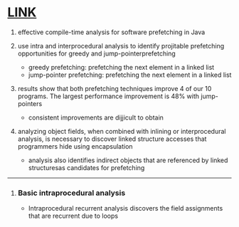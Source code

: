 # [LINK](https://ieeexplore.ieee.org/abstract/document/953309)

1. effective compile-time analysis for software prefetching in Java
2. use intra and interprocedural analysis to identify projitable prefetching opportunities for greedy and jump-pointerprefetching
    - greedy prefetching: prefetching the next element in a linked list
    - jump-pointer prefetching: prefetching the next element in a linked list
3. results show that both prefetching techniques improve 4 of our 10 programs. The largest performance improvement is 48% with jump-pointers

    - consistent improvements are dijjicult to obtain

4. analyzing object fields, when combined with inlining or interprocedural analysis, is necessary to discover linked structure accesses that programmers hide using encapsulation
    - analysis also identifies indirect objects that are referenced by linked structuresas candidates for prefetching

---

1. ### Basic intraprocedural analysis

    - Intraprocedural recurrent analysis discovers the field assignments that are recurrent due to loops
